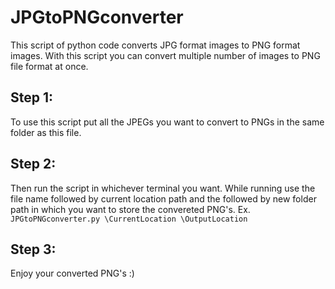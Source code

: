 # JPGtoPNGconverter
This script of python code converts JPG format images to PNG format images. With this script you can convert multiple number of images to PNG file format at once.

## Step 1:
To use this script put all the JPEGs you want to convert to PNGs in the same folder as this file.

## Step 2:
Then run the script in whichever terminal you want. While running use the file name followed by current location path and the followed by new folder path in which you want to store the convereted PNG's.
Ex. `JPGtoPNGconverter.py \CurrentLocation \OutputLocation`

## Step 3:
Enjoy your converted PNG's :)
